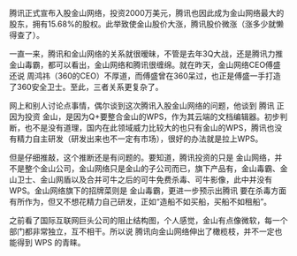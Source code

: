 腾讯正式宣布入股金山网络，投资2000万美元，腾讯也因此成为金山网络最大的股东，拥有15.68%的股权。此举致使金山股价大涨，腾讯股价微涨（涨多少就懒得查了）。


一直一来，腾讯和金山网络的关系就很暧昧，不管是去年3Q大战，还是腾讯力推金山毒霸，都可以看出，金山网络和腾讯很缠绵。就在昨天，金山网络CEO傅盛还说 周鸿祎（360的CEO）不厚道，而傅盛曾在360呆过，也正是傅盛一手打造了360安全卫士。至此，三者关系更复杂了。


网上和别人讨论点事情，偶尔谈到这次腾讯入股金山网络的问题，他谈到 腾讯 正因为投资 金山，是因为Q+要整合金山的WPS，作为其云端的文档编辑器。初步判断，也不是没有道理，国内在此领域威力比较大的也只有金山的WPS，腾讯也没有精力自主研发（研发出来也不一定有市场），很好的办法就是拉上WPS。


但是仔细推敲，这个推断还是有问题的。要知道，腾讯投资的只是 金山网络，并不是整个金山公司，金山网络只是金山的子公司而已，旗下产品有，金山毒霸、金山卫士、金山网盾以及合并可牛之后的可牛免费杀毒、可牛影像，此中并没有WPS。金山网络旗下的招牌菜则是 金山毒霸，更进一步预示出腾讯 要在杀毒方面有所作为，但又不想花精力自己研发，正如“造船不如买船，买船不如租船”。


之前看了国际互联网巨头公司的阻止结构图，个人感觉，金山有点像微软，每一个部门都非常独立，互不相干。所以说 腾讯向金山网络伸出了橄榄枝，并不一定也能得到 WPS 的青睐。